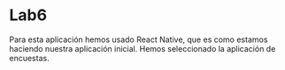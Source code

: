 # Lab6
Para esta aplicación hemos usado React Native, que es como estamos haciendo nuestra aplicación inicial. Hemos seleccionado la aplicación de encuestas.
